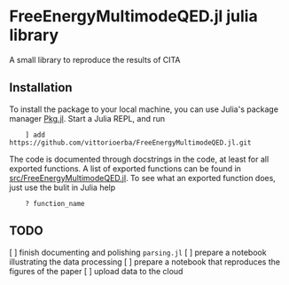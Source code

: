 # FreeEnergyMultimodeQED.jl julia library

A small library to reproduce the results of CITA

## Installation

To install the package to your local machine, you can use Julia's package manager [Pkg.jl](https://github.com/JuliaLang/Pkg.jl).
Start a Julia REPL, and run
``` 
    ] add https://github.com/vittorioerba/FreeEnergyMultimodeQED.jl.git
```

The code is documented through docstrings in the code, at least for all exported functions.
A list of exported functions can be found in [src/FreeEnergyMultimodeQED.jl](src/FreeEnergyMultimodeQED.jl).
To see what an exported function does, just use the bulit in Julia help
```
    ? function_name
```

## TODO

[ ] finish documenting and polishing ```parsing.jl```
[ ] prepare a notebook illustrating the data processing 
[ ] prepare a notebook that reproduces the figures of the paper
[ ] upload data to the cloud

